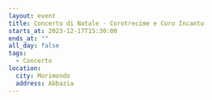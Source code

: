 ```yaml
---
layout: event
title: Concerto di Natale - Corotrecime e Coro Incanto
starts_at: 2023-12-17T15:30:00
ends_at: ""
all_day: false
tags:
  - Concerto
location:
  city: Morimondo
  address: Abbazia
---
```


